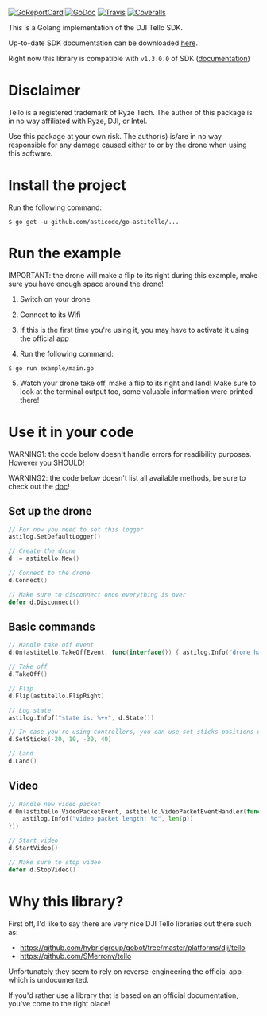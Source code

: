 [![GoReportCard](http://goreportcard.com/badge/github.com/asticode/go-astitello)](http://goreportcard.com/report/github.com/asticode/go-astitello)
[![GoDoc](https://godoc.org/github.com/asticode/go-astitello?status.svg)](https://godoc.org/github.com/asticode/go-astitello)
[![Travis](https://travis-ci.org/asticode/go-astitello.svg?branch=master)](https://travis-ci.org/asticode/go-astitello#)
[![Coveralls](https://coveralls.io/repos/github/asticode/go-astitello/badge.svg?branch=master)](https://coveralls.io/repos/github/asticode/go-astitello)

This is a Golang implementation of the DJI Tello SDK.

Up-to-date SDK documentation can be downloaded [here](https://www.ryzerobotics.com/fr/tello/downloads).

Right now this library is compatible with `v1.3.0.0` of SDK ([documentation](https://terra-1-g.djicdn.com/2d4dce68897a46b19fc717f3576b7c6a/Tello%20%E7%BC%96%E7%A8%8B%E7%9B%B8%E5%85%B3/For%20Tello/Tello%20SDK%20Documentation%20EN_1.3_1122.pdf))

# Disclaimer

Tello is a registered trademark of Ryze Tech. The author of this package is in no way affiliated with Ryze, DJI, or Intel.

Use this package at your own risk. The author(s) is/are in no way responsible for any damage caused either to or by the drone when using this software.

# Install the project

Run the following command:

```
$ go get -u github.com/asticode/go-astitello/...
```

# Run the example

IMPORTANT: the drone will make a flip to its right during this example, make sure you have enough space around the drone!

1) Switch on your drone

2) Connect to its Wifi

3) If this is the first time you're using it, you may have to activate it using the official app

4) Run the following command:

```
$ go run example/main.go
```

5) Watch your drone take off, make a flip to its right and land! Make sure to look at the terminal output too, some valuable information were printed there!

# Use it in your code

WARNING1: the code below doesn't handle errors for readibility purposes. However you SHOULD!

WARNING2: the code below doesn't list all available methods, be sure to check out the [doc](https://godoc.org/github.com/asticode/go-astitello)!

## Set up the drone

```go
// For now you need to set this logger
astilog.SetDefaultLogger()

// Create the drone
d := astitello.New()

// Connect to the drone
d.Connect()

// Make sure to disconnect once everything is over
defer d.Disconnect()
```

## Basic commands

```go
// Handle take off event
d.On(astitello.TakeOffEvent, func(interface{}) { astilog.Info("drone has took off!") })

// Take off
d.TakeOff()

// Flip
d.Flip(astitello.FlipRight)

// Log state
astilog.Infof("state is: %+v", d.State())

// In case you're using controllers, you can use set sticks positions directly
d.SetSticks(-20, 10, -30, 40)

// Land
d.Land()
```

## Video

```go
// Handle new video packet
d.On(astitello.VideoPacketEvent, astitello.VideoPacketEventHandler(func(p []byte) {
    astilog.Infof("video packet length: %d", len(p))
}))

// Start video
d.StartVideo()

// Make sure to stop video
defer d.StopVideo()
```

# Why this library?

First off, I'd like to say there are very nice DJI Tello libraries out there such as:

- https://github.com/hybridgroup/gobot/tree/master/platforms/dji/tello
- https://github.com/SMerrony/tello

Unfortunately they seem to rely on reverse-engineering the official app which is undocumented.

If you'd rather use a library that is based on an official documentation, you've come to the right place!